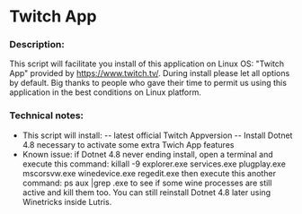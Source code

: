 # Twitch App

### Description:
This script will facilitate you install of this application on Linux OS: "Twitch App" provided by https://www.twitch.tv/. 
During install please let all options by default. 
Big thanks to people who gave their time to permit us using this application in the best conditions on Linux platform.

### Technical notes:
- This script will install:
-- latest official Twitch Appversion
-- Install Dotnet 4.8 necessary to activate some extra Twich App features
- Known issue: 
if Dotnet 4.8 never ending install, open a terminal and execute this command:
killall -9 explorer.exe services.exe plugplay.exe mscorsvw.exe winedevice.exe regedit.exe
then execute this another command:
ps aux |grep .exe
to see if some wine processes are still active and kill them too.
You can still reinstall Dotnet 4.8 later using Winetricks inside Lutris.

